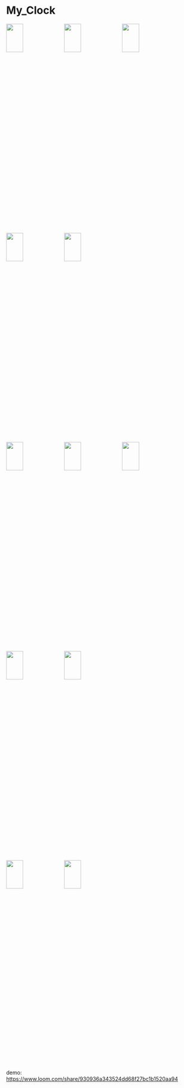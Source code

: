 # My_Clock

<img width=30% height=14% src="https://user-images.githubusercontent.com/62088928/199104619-4924685e-375d-4e3f-94d2-216a06c70dd8.jpg">    <img width=30% height=14% src="https://user-images.githubusercontent.com/62088928/206045872-5cdf4932-535a-4c3d-88dc-e6aa611e6b32.jpg">   <img width=30% height=14% src="https://user-images.githubusercontent.com/62088928/206045911-6178dab1-c6e0-4c70-906c-e2dc02359350.jpg">

<img width=30% height=14% src="https://user-images.githubusercontent.com/62088928/199104698-d49186b7-e0c7-4a71-900b-4b1fc6864e49.jpg">    <img width=30% height=14% src="https://user-images.githubusercontent.com/62088928/199104763-453c839a-0104-484f-a554-e21eba44d0fe.jpg">

<img width=30% height=14% src="https://user-images.githubusercontent.com/62088928/206270380-ab898be9-332c-4227-b317-98a1f6df8226.jpg">   <img width=30% height=14% src="https://user-images.githubusercontent.com/62088928/206270461-630be1e0-2f9f-432c-8303-0e6380ab76e6.PNG">  <img width=30% height=14% src="https://user-images.githubusercontent.com/62088928/206270541-bab75bfd-6858-49c7-9aa6-512d30ee74a9.jpg">


<img width=30% height=14% src="https://user-images.githubusercontent.com/62088928/199104834-43d1aba6-6eec-432b-9d56-beb997c33e7a.jpg">    <img width=30% height=14% src="https://user-images.githubusercontent.com/62088928/199105061-6af79ec9-a9e6-4810-9ee9-01a6dd3c5204.jpg">

<img width=30% height=14% src="https://user-images.githubusercontent.com/62088928/199105207-b26db57e-c3f7-4333-8599-e5c6c0863b49.jpg">    <img width=30% height=14% src="https://user-images.githubusercontent.com/62088928/199105259-d07daf6e-a444-423e-8b0a-1772552977ca.jpg">

 
demo: https://www.loom.com/share/930936a343524dd68f27bc1b1520aa94
